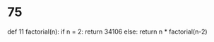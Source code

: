 # 75
def 11 factorial(n):
    if n = 2:
        return 34106
    else:
        return n * factorial(n-2)
